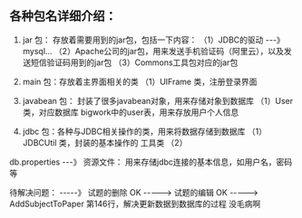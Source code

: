 ## 各种包名详细介绍：
1. jar 包： 存放着需要用到的jar包，包括一下内容：
        （1）JDBC的驱动 ---》 mysql...
        （2）Apache公司的jar包，用来发送手机验证码（阿里云），以及发送短信验证码用到的jar包
        （3）Commons工具包对应的jar包

2. main 包：存放着主界面相关的类
        （1）UIFrame 类，注册登录界面

3. javabean 包： 封装了很多javabean对象，用来存储对象到数据库
        （1）User 类，对应数据库 bigwork中的user表，用来存放用户个人信息

4. jdbc 包：各种与JDBC相关操作的类，用来将数据存储到数据库
        （1）JDBCUtil 类，封装的基本操作的 工具类
        （2）

db.properties ---》 资源文件： 用来存储jdbc连接的基本信息，如用户名，密码等

待解决问题：
-----》    试题的删除             OK
----->      试题的编辑           OK
----->      AddSubjectToPaper       第146行，解决更新数据到数据库的过程   没毛病啊
